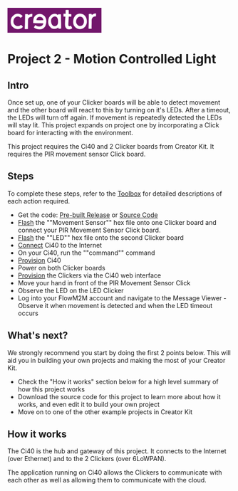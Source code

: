 ![Creator logo](../creatorlogo.png)

# Project 2 - Motion Controlled Light

## Intro

Once set up, one of your Clicker boards will be able to detect movement and the other board will react to this by turning on it's LEDs. After a timeout, the LEDs will turn off again. If movement is repeatedly detected the LEDs will stay lit. This project expands on project one by incorporating a Click board for interacting with the environment.

This project requires the Ci40 and 2 Clicker boards from Creator Kit. It requires the PIR movement sensor Click board.

## Steps

To complete these steps, refer to the [Toolbox](Toolbox.md) for detailed descriptions of each action required.

* Get the code: [Pre-built Release](http://github.com/creatorkit) or [Source Code](http://github.com/creatorkit)
* [Flash](Toolbox.md#programming-a-6lowpan-clicker) the ""Movement Sensor"" hex file onto one Clicker board and connect your PIR Movement Sensor Click board.
* [Flash](Toolbox.md#programming-a-6lowpan-clicker) the ""LED"" hex file onto the second Clicker board
* [Connect](Toolbox.md#connecting-ci40-to-the-internet) Ci40 to the Internet
* On your Ci40, run the ""command"" command
* [Provision](Toolbox.md#provisioning-ci40) Ci40
* Power on both Clicker boards
* [Provision](Toolbox.md#provisioning-clicker) the Clickers via the Ci40 web interface
* Move your hand in front of the PIR Movement Sensor Click
* Observe the LED on the LED Clicker
* Log into your FlowM2M account and navigate to the Message Viewer - Observe it when movement is detected and when the LED timeout occurs

## What's next?

We strongly recommend you start by doing the first 2 points below. This will aid you in building your own projects and making the most of your Creator Kit.

* Check the "How it works" section below for a high level summary of how this project works
* Download the source code for this project to learn more about how it works, and even edit it to build your own project
* Move on to one of the other example projects in Creator Kit

## How it works

The Ci40 is the hub and gateway of this project. It connects to the Internet (over Ethernet) and to the 2 Clickers (over 6LoWPAN).

The application running on Ci40 allows the Clickers to communicate with each other as well as allowing them to communicate with the cloud.
